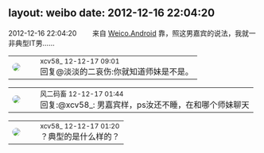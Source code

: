 layout: weibo
date: 2012-12-16 22:04:20
---
<meta name="referrer" content="no-referrer" />

2012-12-16 22:04:20  &nbsp;&nbsp;&nbsp;&nbsp;&nbsp;&nbsp; 来自 <a href="http://app.weibo.com/t/feed/l4RWD" rel="nofollow">Weico.Android</a>
靠，照这男嘉宾的说法，我就一非典型IT男…… ​​​

<table style="width: 100%;">
  <tr>
    <td style="width: 40px;"><img style="border-radius:50%" src="https://tva3.sinaimg.cn/crop.0.0.1242.1242.50/801f7e9ajw8f3peekcgoqj20yi0yidg9.jpg?KID=imgbed,tva&Expires=1624465746&ssig=0z50lzkiQX"></td>
    <td colspan="2"><small>xcv58_ 12-12-17 09:01</small><br/>回复@淡淡的二哀伤:你就知道师妹是不是。</td>
  </tr>
</table>

<table style="width: 100%;">
  <tr>
    <td style="width: 40px;"><img style="border-radius:50%" src="https://tva3.sinaimg.cn/crop.0.0.639.639.50/6d2a6003jw8f3idy69w2gj20hs0hrt9g.jpg?KID=imgbed,tva&Expires=1624465746&ssig=J3DNsyNqJM"></td>
    <td colspan="2"><small>风二码畜 12-12-17 01:44</small><br/>回复:@xcv58_: 男嘉宾样，ps汝还不睡，在和哪个师妹聊天</td>
  </tr>
</table>

<table style="width: 100%;">
  <tr>
    <td style="width: 40px;"><img style="border-radius:50%" src="https://tva3.sinaimg.cn/crop.0.0.1242.1242.50/801f7e9ajw8f3peekcgoqj20yi0yidg9.jpg?KID=imgbed,tva&Expires=1624465746&ssig=0z50lzkiQX"></td>
    <td colspan="2"><small>xcv58_ 12-12-17 01:20</small><br/>？典型的是什么样的？</td>
  </tr>
</table>
